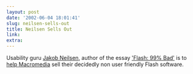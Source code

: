 ```yaml
---
layout: post
date: '2002-06-04 18:01:41'
slug: neilsen-sells-out
title: Neilsen Sells Out
link: 
extra: 
---
```


Usability guru [Jakob Neilsen](http://www.useit.com), author of the essay ['Flash: 99% Bad'](http://www.useit.com/alertbox/20001029.html)  is to [help Macromedia](http://news.com.com/2100-1040-930301.html) sell their decidedly non user friendly Flash software. 